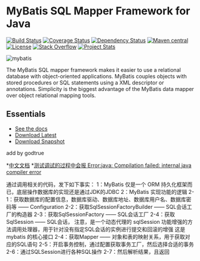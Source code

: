 MyBatis SQL Mapper Framework for Java
=====================================

[![Build Status](https://travis-ci.org/mybatis/mybatis-3.svg?branch=master)](https://travis-ci.org/mybatis/mybatis-3)
[![Coverage Status](https://coveralls.io/repos/mybatis/mybatis-3/badge.svg?branch=master&service=github)](https://coveralls.io/github/mybatis/mybatis-3?branch=master)
[![Dependency Status](https://www.versioneye.com/user/projects/56199c04a193340f320005d3/badge.svg?style=flat)](https://www.versioneye.com/user/projects/56199c04a193340f320005d3)
[![Maven central](https://maven-badges.herokuapp.com/maven-central/org.mybatis/mybatis/badge.svg)](https://maven-badges.herokuapp.com/maven-central/org.mybatis/mybatis)
[![License](http://img.shields.io/:license-apache-brightgreen.svg)](http://www.apache.org/licenses/LICENSE-2.0.html)
[![Stack Overflow](http://img.shields.io/:stack%20overflow-mybatis-brightgreen.svg)](http://stackoverflow.com/questions/tagged/mybatis)
[![Project Stats](https://www.openhub.net/p/mybatis/widgets/project_thin_badge.gif)](https://www.openhub.net/p/mybatis)

![mybatis](http://mybatis.github.io/images/mybatis-logo.png)

The MyBatis SQL mapper framework makes it easier to use a relational database with object-oriented applications.
MyBatis couples objects with stored procedures or SQL statements using a XML descriptor or annotations.
Simplicity is the biggest advantage of the MyBatis data mapper over object relational mapping tools.

Essentials
----------

* [See the docs](http://mybatis.github.io/mybatis-3)
* [Download Latest](https://github.com/mybatis/mybatis-3/releases)
* [Download Snapshot](https://oss.sonatype.org/content/repositories/snapshots/org/mybatis/mybatis/)


add by godtrue

*[中文文档](https://mybatis.org/mybatis-3/zh/index.html)
*[测试调试的过程中会报 Error:java: Compilation failed: internal java compiler error](https://hello.blog.csdn.net/article/details/82119860)

通过调用相关的代码，发下如下事实：
1：MyBatis 仅是一个 ORM 持久化框架而已，底层操作数据库的实现还是通过JDK的JDBC
2：MyBatis 实现功能的逻辑
   2-1：获取数据库的配置信息，数据库驱动、数据库地址、数据库用户名、数据库密码等 —— Configuration
   2-2：获取SqlSessionFactoryBuilder —— SQL会话工厂的构造器
   2-3：获取SqlSessionFactory —— SQL会话工厂
   2-4：获取SqlSession —— SQL会话，
        注意，是一个动态代理的 sqlSession 功能增强的方法调用处理器，用于针对没有指定SQL会话的实例进行提交和回滚的增强
        这是 mybatis 的核心接口
   2-4：获取Mapper —— 对象和表的映射关系，用于获取对应的SQL语句
   2-5：开启事务控制，通过配置获取事务工厂，然后选择合适的事务
   2-6：通过SQLSession进行各种SQL操作
   2-7：然后解析结果，且返回
   
   
